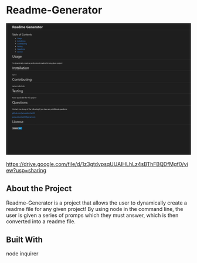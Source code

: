 # Readme-Generator

![alt_text](./assets/capture.jpg)

https://drive.google.com/file/d/1z3gtdvpsqUUAIHLhLz4sBThFBQDfMgf0/view?usp=sharing

## About the Project
Readme-Generator is a project that allows the user to dynamically create a readme file for any given project! By using node in the command line, the user is given a series of promps which they must answer, which is then converted into a readme file.



## Built With
node
inquirer